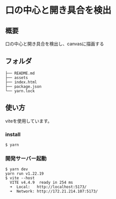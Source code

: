 # 口の中心と開き具合を検出

## 概要
口の中心と開き具合を検出し、canvasに描画する

## フォルダ
```
├── README.md
├── assets
├── index.html
├── package.json
└── yarn.lock
```

## 使い方
viteを使用しています。

### install
```
$ yarn 
```

### 開発サーバー起動
```
$ yarn dev
yarn run v1.22.19
$ vite --host
  VITE v4.4.9  ready in 254 ms
  ➜  Local:   http://localhost:5173/
  ➜  Network: http://172.21.214.107:5173/
```